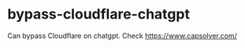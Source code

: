 # bypass-cloudflare-chatgpt
Can bypass Cloudflare on chatgpt. Check https://www.capsolver.com/ 
                                                                                                  